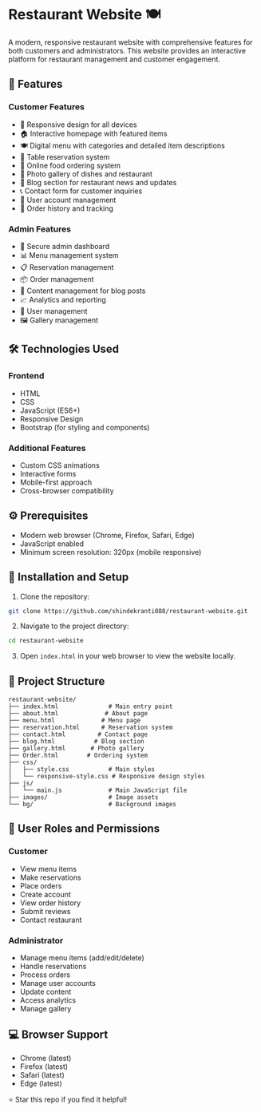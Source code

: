 # Restaurant Website 🍽️

A modern, responsive restaurant website with comprehensive features for both customers and administrators. This website provides an interactive platform for restaurant management and customer engagement.

## 🌟 Features

### Customer Features
- 📱 Responsive design for all devices
- 🏠 Interactive homepage with featured items
- 🍽️ Digital menu with categories and detailed item descriptions
- 📅 Table reservation system
- 🛒 Online food ordering system
- 📸 Photo gallery of dishes and restaurant
- 📝 Blog section for restaurant news and updates
- 📞 Contact form for customer inquiries
- 👤 User account management
- 📑 Order history and tracking

### Admin Features
- 🔐 Secure admin dashboard
- 📊 Menu management system
- 📋 Reservation management
- 📦 Order management
- 📝 Content management for blog posts
- 📈 Analytics and reporting
- 👥 User management
- 🖼️ Gallery management

## 🛠️ Technologies Used

### Frontend
- HTML
- CSS
- JavaScript (ES6+)
- Responsive Design
- Bootstrap (for styling and components)

### Additional Features
- Custom CSS animations
- Interactive forms
- Mobile-first approach
- Cross-browser compatibility

## ⚙️ Prerequisites

- Modern web browser (Chrome, Firefox, Safari, Edge)
- JavaScript enabled
- Minimum screen resolution: 320px (mobile responsive)

## 🚀 Installation and Setup

1. Clone the repository:
```bash
git clone https://github.com/shindekranti088/restaurant-website.git
```

2. Navigate to the project directory:
```bash
cd restaurant-website
```

3. Open `index.html` in your web browser to view the website locally.

## 📁 Project Structure

```
restaurant-website/
├── index.html              # Main entry point
├── about.html             # About page
├── menu.html             # Menu page
├── reservation.html      # Reservation system
├── contact.html         # Contact page
├── blog.html           # Blog section
├── gallery.html       # Photo gallery
├── Order.html        # Ordering system
├── css/
│   ├── style.css           # Main styles
│   └── responsive-style.css # Responsive design styles
├── js/
│   └── main.js             # Main JavaScript file
├── images/                 # Image assets
└── bg/                     # Background images
```

## 👥 User Roles and Permissions

### Customer
- View menu items
- Make reservations
- Place orders
- Create account
- View order history
- Submit reviews
- Contact restaurant

### Administrator
- Manage menu items (add/edit/delete)
- Handle reservations
- Process orders
- Manage user accounts
- Update content
- Access analytics
- Manage gallery

## 💻 Browser Support

- Chrome (latest)
- Firefox (latest)
- Safari (latest)
- Edge (latest)

⭐️ Star this repo if you find it helpful!

